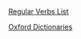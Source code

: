 [Regular Verbs List](https://www.englishclub.com/vocabulary/regular-verbs-list.htm)

[Oxford Dictionaries](https://www.oxfordlearnersdictionaries.com/)